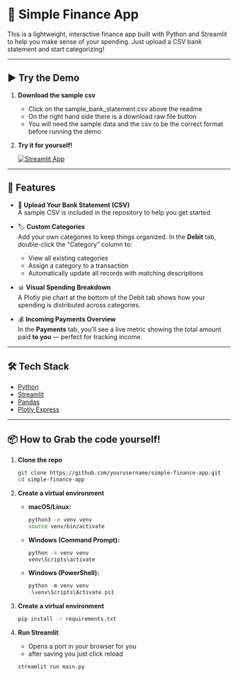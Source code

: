 # 💸 Simple Finance App

This is a lightweight, interactive finance app built with Python and Streamlit to help you make sense of your spending. Just upload a CSV bank statement and start categorizing!

---

## ▶️ Try the Demo

1. **Download the sample csv**

    - Click on the sample_bank_statement.csv above the readme
    - On the right hand side there is a download raw file button
    - You will need the sample data and the csv to be the correct format before running the demo

2. **Try it for yourself!**

    [![Streamlit App](https://img.shields.io/badge/Live%20Demo-Streamlit-orange)](https://josh-hall-finance-app-demo.streamlit.app/)

---

## 🚀 Features

-   📁 **Upload Your Bank Statement (CSV)**  
    A sample CSV is included in the repository to help you get started.

-   🏷️ **Custom Categories**  
    Add your own categories to keep things organized. In the **Debit** tab, double-click the “Category” column to:

    -   View all existing categories
    -   Assign a category to a transaction
    -   Automatically update all records with matching descriptions

-   📊 **Visual Spending Breakdown**  
    A Plotly pie chart at the bottom of the Debit tab shows how your spending is distributed across categories.

-   💰 **Incoming Payments Overview**  
    In the **Payments** tab, you’ll see a live metric showing the total amount paid **to you** — perfect for tracking income.

---

## 🛠️ Tech Stack

-   [Python](https://www.python.org/)
-   [Streamlit](https://streamlit.io/)
-   [Pandas](https://pandas.pydata.org/)
-   [Plotly Express](https://plotly.com/python/plotly-express/)

---

## 📦 How to Grab the code yourself!

1. **Clone the repo**

    ```bash
    git clone https://github.com/yourusername/simple-finance-app.git
    cd simple-finance-app
    ```

2. **Create a virtual environment**

    - **macOS/Linux:**

        ```bash
        python3 -m venv venv
        source venv/bin/activate
        ```

    - **Windows (Command Prompt):**

        ```cmd
        python -m venv venv
        venv\Scripts\activate
        ```

    - **Windows (PowerShell):**
        ```powershell
        python -m venv venv
        .\venv\Scripts\Activate.ps1
        ```

3. **Create a virtual environment**

    ```bash
    pip install -r requirements.txt
    ```

4. **Run Streamlit**

    - Opens a port in your browser for you
    - after saving you just click reload

    ```bash
    streamlit run main.py
    ```
